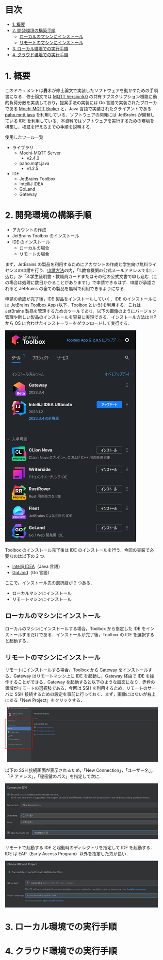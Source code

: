 # 目次

- [1. 概要](#1-概要)
- [2. 開発環境の構築手順](#2-開発環境の構築手順)
  - [ローカルのマシンにインストール](#ローカルのマシンにインストール)
  - [リモートのマシンにインストール](#リモートのマシンにインストール)
- [3. ローカル環境での実行手順](#3-ローカル環境での実行手順)
- [4. クラウド環境での実行手順](#4-クラウド環境での実行手順)

# 1. 概要

このドキュメントは轟木が修士論文で実装したソフトウェアを動かすための手順書になる．修士論文では [MQTT Version5.0][MQTT V5] の共有サブスクリプション機能に動的負荷分散を実装しており，提案手法の実装には Go 言語で実装されたブローカである [Mochi MQTT Broker][Mochi] と，Java 言語で実装されたクライアントである [paho.mqtt.java][paho] を利用している．ソフトウェアの開発には JetBrains が開発している IDE を利用している．本資料ではソフトウェアを実行するための環境を構築し，検証を行えるまでの手順を説明する．

使用したツール一覧

- ライブラリ
  - Mochi-MQTT Server
    - v2.4.0
  - paho.mqtt.java
    - v1.2.5
- IDE
  - JetBrains Toolbox
  - IntelliJ IDEA
  - GoLand
  - Gateway

[MQTT V5]: https://docs.oasis-open.org/mqtt/mqtt/v5.0/mqtt-v5.0.html
[Mochi]: https://github.com/mochi-mqtt/server
[paho]: https://github.com/eclipse/paho.mqtt.java

# 2. 開発環境の構築手順

- アカウントの作成
- JetBrains Toolbox のインストール
- IDE のインストール
  - ローカルの場合
  - リモートの場合

まず，JetBrains の製品を利用するためにアカウントの作成と学生向け無料ライセンスの申請を行う．[申請方法](https://blog.jetbrains.com/ja/2019/08/22/2105/)の内，「1.教育機関の公式メールアドレスで申し込む」か「3.学生証明書・教職員カードまたはその他の公式文書で申し込む（この場合は処理に数日かかることがあります）」で申請できるはず．申請が承認されると JetBrains の全ての製品を無料で利用できるようになる．

申請の承認が完了後，IDE 製品をインストールしていく．IDE のインストールには [JetBrains Toolbox App](https://www.jetbrains.com/toolbox-app/) (以下，Toolbox という)を利用する．これは JetBrains 製品を管理するためのツールであり，以下の画像のようにバージョン管理や新しい製品のインストールを容易に実現できる．インストール方法は HP から OS に合わせたインストーラーをダウンロードして実行する．

![JetBrains Toolbox App](images/section_2/Toolbox.png)

Toolbox のインストール完了後は IDE のインストールを行う．今回の実装で必要なのは以下の 2 つ．

- [Intellij IDEA](https://www.jetbrains.com/ja-jp/idea/)（Java 言語）
- [GoLand](https://www.jetbrains.com/ja-jp/go/)（Go 言語）

ここで，インストール先の選択肢が 2 つある．

- ローカルマシンにインストール
- リモートマシンにインストール

## ローカルのマシンにインストール

ローカルのマシンにインストールする場合，Toolbox から指定した IDE をインストールするだけである．インストールが完了後，Toolbox の IDE を選択すると起動する．

## リモートのマシンにインストール

リモートにインストールする場合，Toolbox から [Gateway](https://www.jetbrains.com/ja-jp/remote-development/gateway/) をインストールする．Gateway はリモートマシン上に IDE を起動し，Gateway 経由で IDE を操作することができる．Gateway を起動すると以下のような画面になり，赤枠の領域がリモートの選択肢である．今回は SSH を利用するため，リモートのサーバに SSH 接続するための設定を事前に行っておく．まず，画像にはないが右上にある「New Project」をクリックする．

![Gateway Top](images/section_2/Gateway_top.png)

以下の SSH 接続画面が表示されるため，「New Connection」，「ユーザー名」，「IP アドレス」，「秘密鍵のパス」を指定して次に．

![Gateway SSH](images/section_2/Gateway_ssh.png)

リモートで起動する IDE と起動時のディレクトリを指定して IDE を起動する．IDE は EAP（Early Access Program）以外を指定した方が良い．

![Gateway IDE](images/section_2/Gateway_IDE.png)

# 3. ローカル環境での実行手順

# 4. クラウド環境での実行手順
